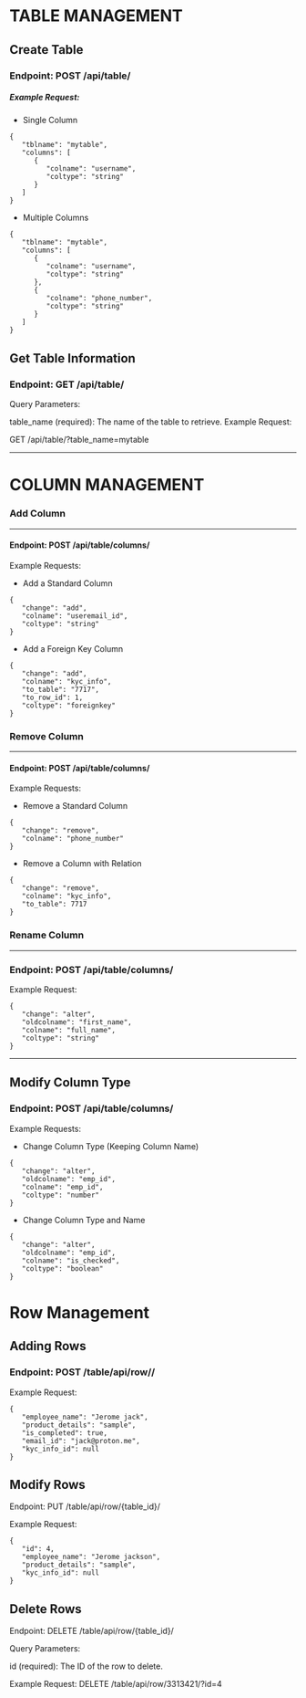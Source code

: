 # TABLE MANAGEMENT

## Create Table

### Endpoint: POST /api/table/

##### Example Request:

- Single Column

```
{
   "tblname": "mytable",
   "columns": [
      {
         "colname": "username",
         "coltype": "string"
      }
   ]
}
```

- Multiple Columns

```
{
   "tblname": "mytable",
   "columns": [
      {
         "colname": "username",
         "coltype": "string"
      },
      {
         "colname": "phone_number",
         "coltype": "string"
      }
   ]
}
```

## Get Table Information

### Endpoint: GET /api/table/

Query Parameters:

table_name (required): The name of the table to retrieve.
Example Request:

GET /api/table/?table_name=mytable

---

# COLUMN MANAGEMENT

### Add Column

---

#### Endpoint: POST /api/table/columns/

Example Requests:

- Add a Standard Column

```
{
   "change": "add",
   "colname": "useremail_id",
   "coltype": "string"
}
```

- Add a Foreign Key Column

```
{
   "change": "add",
   "colname": "kyc_info",
   "to_table": "7717",
   "to_row_id": 1,
   "coltype": "foreignkey"
}
```

### Remove Column

---

#### Endpoint: POST /api/table/columns/

Example Requests:

- Remove a Standard Column

```
{
   "change": "remove",
   "colname": "phone_number"
}
```

- Remove a Column with Relation

```
{
   "change": "remove",
   "colname": "kyc_info",
   "to_table": 7717
}
```

### Rename Column

---

### Endpoint: POST /api/table/columns/

Example Request:

```
{
   "change": "alter",
   "oldcolname": "first_name",
   "colname": "full_name",
   "coltype": "string"
}
```

---

## Modify Column Type

### Endpoint: POST /api/table/columns/

Example Requests:

- Change Column Type (Keeping Column Name)

```
{
   "change": "alter",
   "oldcolname": "emp_id",
   "colname": "emp_id",
   "coltype": "number"
}
```

- Change Column Type and Name

```
{
   "change": "alter",
   "oldcolname": "emp_id",
   "colname": "is_checked",
   "coltype": "boolean"
}
```

# Row Management

## Adding Rows

### Endpoint: POST /table/api/row//

Example Request:

```
{
   "employee_name": "Jerome jack",
   "product_details": "sample",
   "is_completed": true,
   "email_id": "jack@proton.me",
   "kyc_info_id": null
}
```

## Modify Rows

Endpoint: PUT /table/api/row/{table_id}/

Example Request:

```
{
   "id": 4,
   "employee_name": "Jerome jackson",
   "product_details": "sample",
   "kyc_info_id": null
}
```



## Delete Rows

Endpoint: DELETE /table/api/row/{table_id}/

Query Parameters:

id (required): The ID of the row to delete.

Example Request:
DELETE /table/api/row/3313421/?id=4
